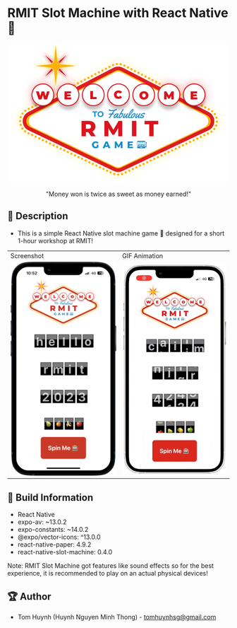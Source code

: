 # RMIT Slot Machine with React Native 🎰


<p align="center">
  <img width="500" src="https://github.com/TomHuynhSG/RMIT-Slot-Machine-React-Native/blob/main/screenshots/rmit-logo-game.png?raw=true">
</p>

<p align="center">"Money won is twice as sweet as money earned!"</p>

## 📖 Description

- This is a simple React Native slot machine game 🎰 designed for a short 1-hour workshop at RMIT!

<table>
  <tr>
    <td>Screenshot</td>
     <td>GIF Animation</td>
  </tr>
  <tr>
    <td><img src="https://github.com/TomHuynhSG/RMIT-Slot-Machine-React-Native/blob/main/screenshots/rmit-slot-machine.png?raw=true" width="320"></td>
    <td><img src="https://github.com/TomHuynhSG/RMIT-Slot-Machine-React-Native/blob/main/screenshots/rmit-slot-machine.gif?raw=true" width="320"></td>
   </tr>
 </table>

## 🔧 Build Information
- React Native
- expo-av: ~13.0.2
- expo-constants: ~14.0.2
- @expo/vector-icons: ^13.0.0
- react-native-paper: 4.9.2
- react-native-slot-machine: 0.4.0

Note: RMIT Slot Machine got features like sound effects so for the best experience, it is recommended to play on an actual physical devices!

## 🏆 Author
- Tom Huynh (Huynh Nguyen Minh Thong) - tomhuynhsg@gmail.com
